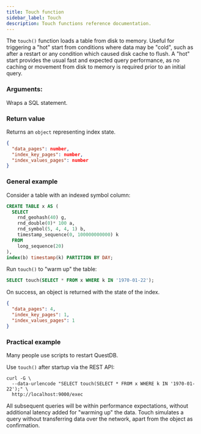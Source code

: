 ```yaml
---
title: Touch function
sidebar_label: Touch
description: Touch functions reference documentation.
---
```


The `touch()` function loads a table from disk to memory. Useful for triggering
a "hot" start from conditions where data may be "cold", such as after a restart
or any condition which caused disk cache to flush. A "hot" start provides the
usual fast and expected query performance, as no caching or movement from disk
to memory is required prior to an initial query.

### Arguments:

Wraps a SQL statement.

### Return value

Returns an `object` representing index state.

```json
{
  "data_pages": number,
  "index_key_pages": number,
  "index_values_pages": number
}
```

### General example

Consider a table with an indexed symbol column:

```sql
CREATE TABLE x AS (
  SELECT
    rnd_geohash(40) g,
    rnd_double(0)* 100 a,
    rnd_symbol(5, 4, 4, 1) b,
    timestamp_sequence(0, 100000000000) k
  FROM
    long_sequence(20)
),
index(b) timestamp(k) PARTITION BY DAY;
```

Run `touch()` to "warm up" the table:

```sql
SELECT touch(SELECT * FROM x WHERE k IN '1970-01-22');
```

On success, an object is returned with the state of the index.

```json
{
  "data_pages": 4,
  "index_key_pages": 1,
  "index_values_pages": 1
}
```

### Practical example

Many people use scripts to restart QuestDB.

Use `touch()` after startup via the REST API:

```shell
curl -G \
  --data-urlencode "SELECT touch(SELECT * FROM x WHERE k IN '1970-01-22');" \
  http://localhost:9000/exec
```

All subsequent queries will be within performance expectations, without
additional latency added for "warming up" the data. Touch simulates a query
without transferring data over the network, apart from the object as
confirmation.
